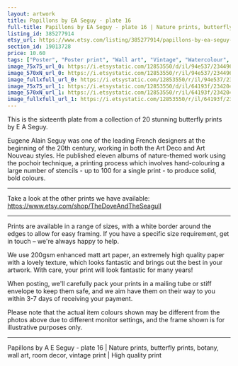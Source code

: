 ```yaml
---
layout: artwork
title: Papillons by EA Seguy - plate 16 
full-title: Papillons by EA Seguy - plate 16 | Nature prints, butterfly prints, botany, wall art, room decor, vintage print | High quality print
listing_id: 385277914
etsy_url: https://www.etsy.com/listing/385277914/papillons-by-ea-seguy-plate-16-nature?utm_source=ds&utm_medium=api&utm_campaign=api
section_id: 19013728
price: 10.60
tags: ["Poster", "Poster print", "Wall art", "Vintage", "Watercolour", "Nature", "Botanical art", "Wildlife", "Nature print", "Butterfly print", "Butterfly art", "Butterfly poster", "High quality print"]
image_75x75_url_0: https://i.etsystatic.com/12853550/d/il/94e537/2344961863/il_75x75.2344961863_kwxz.jpg?version=0
image_570xN_url_0: https://i.etsystatic.com/12853550/r/il/94e537/2344961863/il_570xN.2344961863_kwxz.jpg
image_fullxfull_url_0: https://i.etsystatic.com/12853550/r/il/94e537/2344961863/il_fullxfull.2344961863_kwxz.jpg
image_75x75_url_1: https://i.etsystatic.com/12853550/d/il/64193f/2342046879/il_75x75.2342046879_qn3i.jpg?version=0
image_570xN_url_1: https://i.etsystatic.com/12853550/r/il/64193f/2342046879/il_570xN.2342046879_qn3i.jpg
image_fullxfull_url_1: https://i.etsystatic.com/12853550/r/il/64193f/2342046879/il_fullxfull.2342046879_qn3i.jpg
---
```

This is the sixteenth plate from a collection of 20 stunning butterfly prints by E A Seguy.

Eugene Alain Seguy was one of the leading French designers at the beginning of the 20th century, working in both the Art Deco and Art Nouveau styles. He published eleven albums of nature-themed work using the pochoir technique, a printing process which involves hand-colouring a large number of stencils - up to 100 for a single print -  to produce solid, bold colours.

---

Take a look at the other prints we have available: https://www.etsy.com/shop/TheDoveAndTheSeagull

---

Prints are available in a range of sizes, with a white border around the edges to allow for easy framing. If you have a specific size requirement, get in touch – we&#39;re always happy to help.

We use 200gsm enhanced matt art paper, an extremely high quality paper with a lovely texture, which looks fantastic and brings out the best in your artwork. With care, your print will look fantastic for many years!

When posting, we&#39;ll carefully pack your prints in a mailing tube or stiff envelope to keep them safe, and we aim have them on their way to you within 3-7 days of receiving your payment.

Please note that the actual item colours shown may be different from the photos above due to different monitor settings, and the frame shown is for illustrative purposes only.

---

Papillons by A E Seguy - plate 16 | Nature prints, butterfly prints, botany, wall art, room decor, vintage print | High quality print
